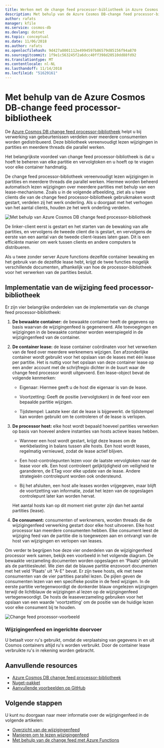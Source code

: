 ```yaml
---
title: Werken met de change feed processor-bibliotheek in Azure Cosmos DB
description: Met behulp van de Azure Cosmos DB-change feed processor-bibliotheek.
author: rafats
manager: kfile
ms.service: cosmos-db
ms.devlang: dotnet
ms.topic: conceptual
ms.date: 11/06/2018
ms.author: rafats
ms.openlocfilehash: 9d427a8001112e4994597b86579d85156f94a870
ms.sourcegitcommit: 1f9e1c563245f2a6dcc40ff398d20510dd88fd92
ms.translationtype: MT
ms.contentlocale: nl-NL
ms.lasthandoff: 11/14/2018
ms.locfileid: "51629161"
---
```

# <a name="using-the-azure-cosmos-db-change-feed-processor-library"></a>Met behulp van de Azure Cosmos DB-change feed processor-bibliotheek

De [Azure Cosmos DB change feed processor-bibliotheek](sql-api-sdk-dotnet-changefeed.md) helpt u bij verwerking van gebeurtenissen verdelen over meerdere consumenten worden gedistribueerd. Deze bibliotheek vereenvoudigt lezen wijzigingen in partities en meerdere threads die parallel werken.

Het belangrijkste voordeel van change feed processor-bibliotheek is dat u hoeft te beheren van elke partitie en vervolgtoken en u hoeft op te vragen voor elke container handmatig.

De change feed processor-bibliotheek vereenvoudigt lezen wijzigingen in partities en meerdere threads die parallel werken. Hiermee worden beheerd automatisch lezen wijzigingen over meerdere partities met behulp van een lease-mechanisme. Zoals u in de volgende afbeelding, ziet als u twee clients die van de change feed processor-bibliotheek gebruikmaken wordt gestart, verdelen zij het werk onderling. Als u doorgaat met het verhogen van het aantal clients, houden ze het werk onderling verdelen.

![Met behulp van Azure Cosmos DB change feed processor-bibliotheek](./media/change-feed-processor/change-feed-output.png)

De linker-client eerst is gestart en het starten van de bewaking van alle partities, en vervolgens de tweede client die is gestart, en vervolgens de eerste van een aantal van de tweede client-leases laten gaan. Dit is een efficiënte manier om werk tussen clients en andere computers te distribueren.

Als u twee zonder server Azure functions dezelfde container bewaking en het gebruik van de dezelfde lease hebt, krijgt de twee functies mogelijk verschillende documenten, afhankelijk van hoe de processor-bibliotheek voor het verwerken van de partities besluit.

## <a name="implementing-the-change-feed-processor-library"></a>Implementatie van de wijziging feed processor-bibliotheek

Er zijn vier belangrijke onderdelen van de implementatie van de change feed processor-bibliotheek: 

1. **De bewaakte container:** de bewaakte container heeft de gegevens op basis waarvan de wijzigingenfeed is gegenereerd. Alle toevoegingen en wijzigingen in de bewaakte container worden weerspiegeld in de wijzigingenfeed van de container.

1. **De container lease:** de lease container coördinaten voor het verwerken van de feed over meerdere werknemers wijzigen. Een afzonderlijke container wordt gebruikt voor het opslaan van de leases met één lease per partitie. Het is nuttig voor het opslaan van deze container lease op een ander account met de schrijfregio dichter in de buurt waar de change feed processor wordt uitgevoerd. Een lease-object bevat de volgende kenmerken:

   * Eigenaar: Hiermee geeft u de host die eigenaar is van de lease.

   * Voortzetting: Geeft de positie (vervolgtoken) in de feed voor een bepaalde partitie wijzigen.

   * Tijdstempel: Laatste keer dat de lease is bijgewerkt. de tijdstempel kan worden gebruikt om te controleren of de lease is verlopen.

1. **De processor host:** elke host wordt bepaald hoeveel partities verwerken op basis van hoeveel andere instanties van hosts actieve leases hebben.

   * Wanneer een host wordt gestart, krijgt deze leases om de werkbelasting in balans tussen alle hosts. Een host wordt leases, regelmatig vernieuwd, zodat de lease actief blijven.

   * Een host-controlepunten lezen voor de laatste vervolgtoken naar de lease voor elk. Een host controleert gelijktijdigheid om veiligheid te garanderen, de ETag voor elke update van de lease. Andere strategieën controlepunt worden ook ondersteund.

   * Bij het afsluiten, een host alle leases worden vrijgegeven, maar blijft de voortzetting van informatie, zodat het lezen van de opgeslagen controlepunt later kan worden hervat.

   Het aantal hosts kan op dit moment niet groter zijn dan het aantal partities (lease).

1. **De consument:** consumenten of werknemers, worden threads die de wijzigingenfeed verwerking gestart door elke host uitvoeren. Elke host processor kan meerdere consumenten hebben. Elke consument leest de wijziging feed van de partitie die is toegewezen aan en ontvangt van de host van wijzigingen en verlopen van leases.

Om verder te begrijpen hoe deze vier onderdelen van de wijzigingenfeed processor werk samen, bekijk een voorbeeld in het volgende diagram. De bewaakte verzameling documenten worden opgeslagen en 'Plaats' gebruikt als de partitiesleutel. We zien dat de blauwe partitie enzovoort documenten met het veld 'Plaats' uit "A-E" bevat. Er zijn twee hosts, elk met twee consumenten van de vier partities parallel lezen. De pijlen geven de consumenten lezen van een specifieke positie in de feed wijzigen. In de eerste partitie vertegenwoordigt de donkerder blauw ongelezen wijzigingen terwijl de lichtblauw de wijzigingen al lezen op de wijzigingenfeed vertegenwoordigt. De hosts de leaseverzameling gebruiken voor het opslaan van een waarde 'voortzetting' om de positie van de huidige lezen voor elke consument bij te houden.

![Change feed processor-voorbeeld](./media/change-feed-processor/changefeedprocessor.png)

### <a name="change-feed-and-provisioned-throughput"></a>Wijzigingenfeed en ingerichte doorvoer

U betaalt voor ru's gebruikt, omdat de verplaatsing van gegevens in en uit Cosmos containers altijd ru's worden verbruikt. Door de container lease verbruikte ru's in rekening worden gebracht.

## <a name="additional-resources"></a>Aanvullende resources

* [Azure Cosmos DB change feed processor-bibliotheek](sql-api-sdk-dotnet-changefeed.md)
* [Nuget-pakket](https://www.nuget.org/packages/Microsoft.Azure.DocumentDB.ChangeFeedProcessor/)
* [Aanvullende voorbeelden op GitHub](https://github.com/Azure/azure-documentdb-dotnet/tree/master/samples/ChangeFeedProcessor)

## <a name="next-steps"></a>Volgende stappen

U kunt nu doorgaan naar meer informatie over de wijzigingenfeed in de volgende artikelen:

* [Overzicht van de wijzigingenfeed](change-feed.md)
* [Manieren om te lezen wijzigingenfeed](read-change-feed.md)
* [Met behulp van de change feed met Azure Functions](change-feed-functions.md)